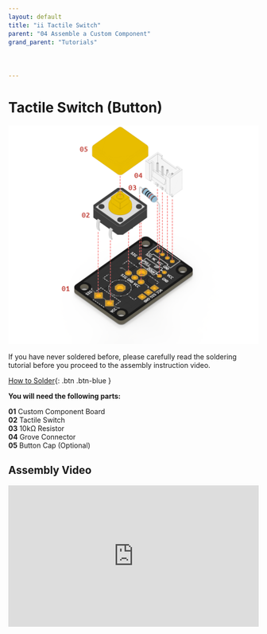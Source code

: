 ```yaml
---
layout: default
title: "ii Tactile Switch"
parent: "04 Assemble a Custom Component"
grand_parent: "Tutorials"



---
```


# Tactile Switch (Button)

![Custom Switch](assets/tutorial4/exploded/sw.png)

If you have never soldered before, please carefully read the soldering tutorial before you proceed to the assembly instruction video.

[How to Solder](soldering){: .btn .btn-blue } 



**You will need the following parts:**

**01** Custom Component Board<br>
**02** Tactile Switch<br>
**03** 10kΩ Resistor<br>
**04** Grove Connector<br>**05** Button Cap (Optional)<br>

## Assembly Video

<div style="padding:56.25% 0 0 0;position:relative;"><iframe src="https://player.vimeo.com/video/699466906?h=2c5db43512&amp;badge=0&amp;autopause=0&amp;player_id=0&amp;app_id=58479" frameborder="0" allow="autoplay; fullscreen; picture-in-picture" allowfullscreen style="position:absolute;top:0;left:0;width:100%;height:100%;" title="How to Assemble a Custom Button"></iframe></div><script src="https://player.vimeo.com/api/player.js"></script>

